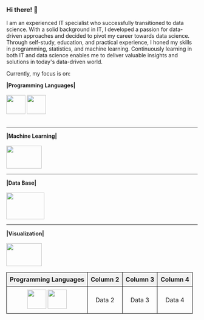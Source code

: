 ### Hi there! 👋
I am an experienced IT specialist who successfully transitioned to data science. With a solid background in IT, I developed a passion for data-driven approaches and decided to pivot my career towards data science. Through self-study, education, and practical experience, I honed my skills in programming, statistics, and machine learning. Continuously learning in both IT and data science enables me to deliver valuable insights and solutions in today's data-driven world.

Currently, my focus is on:

<div display="inline">
<div aling ="center">
<b>|Programming Languages|</b>
</div><br>
<img width="50" height="50" src="https://cdn.jsdelivr.net/gh/devicons/devicon@latest/icons/python/python-original-wordmark.svg" /> 
<img width="50" height="50" src="https://cdn.jsdelivr.net/gh/devicons/devicon@latest/icons/azuresqldatabase/azuresqldatabase-original.svg" />
</div><br>
<hr>

<div display="inline">
<div aling ="center">
<b>|Machine Learning|</b>
</div><br>
<img width="93" height="60" src="https://cdn.jsdelivr.net/gh/devicons/devicon@latest/icons/scikitlearn/scikitlearn-original.svg" />
</div>
<hr>

<div display="inline">
<div aling ="center">
<b>|Data Base|</b>
</div><br>
<img width="100" height="70" src="https://cdn.jsdelivr.net/gh/devicons/devicon@latest/icons/mysql/mysql-original-wordmark.svg" />
</div>
<hr>

<div display="inline">
<div aling ="center">
<b>|Visualization|</b>
</div><br>
<img width="93" height="60" src="https://www.advancedexcel.net/wp-content/uploads/2023/05/power-bi.jpg" />
</div>



<!DOCTYPE html>
<html lang="en">
<head>
  <meta charset="UTF-8">
  <meta name="viewport" content="width=device-width, initial-scale=1.0">
  <title>Simple Table</title>
  <style>
    table {
      border-collapse: collapse;
      width: 100%;
    }
    th, td {
      border: 1px solid black;
      padding: 8px;
      text-align: center;
    }
    th {
      background-color: #f2f2f2;
    }
  </style>
</head>
<body>

<table>
  <tr>
    <th>Programming Languages</th>
    <th>Column 2</th>
    <th>Column 3</th>
    <th>Column 4</th>
  </tr>
  <tr>
    <td><div display="inline">
<img width="50" height="50" src="https://cdn.jsdelivr.net/gh/devicons/devicon@latest/icons/python/python-original-wordmark.svg" /> 
<img width="50" height="50" src="https://cdn.jsdelivr.net/gh/devicons/devicon@latest/icons/azuresqldatabase/azuresqldatabase-original.svg" />
</div></td>
    <td>Data 2</td>
    <td>Data 3</td>
    <td>Data 4</td>
  </tr>
</table>

</body>
</html>
